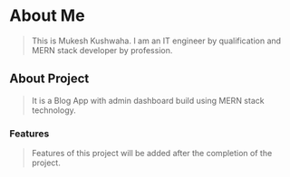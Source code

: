 # About Me

> This is Mukesh Kushwaha. I am an IT engineer by qualification and MERN stack developer by profession.

## About Project

> It is a Blog App with admin dashboard build using MERN stack technology.

### Features

> Features of this project will be added after the completion of the project.
